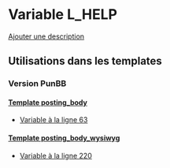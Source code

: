 # Variable L_HELP
[Ajouter une description](https://fa-tvars.appspot.com/var/L_HELP)

## Utilisations dans les templates

### Version PunBB

#### [Template posting_body](punbb/posting_body.md)
* [Variable &agrave; la ligne 63](../punbb/posting_body.tpl#L63)

#### [Template posting_body_wysiwyg](punbb/posting_body_wysiwyg.md)
* [Variable &agrave; la ligne 220](../punbb/posting_body_wysiwyg.tpl#L220)